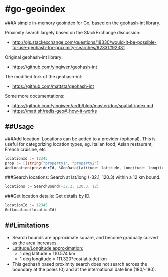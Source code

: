 #go-geoindex
======

###A simple in-memory geoindex for Go, based on the geohash-int library.

Proximity search largely based on the StackExchange discussion:
- http://gis.stackexchange.com/questions/18330/would-it-be-possible-to-use-geohash-for-proximity-searches/92331#92331

Original geohash-int library:
- https://github.com/yinqiwen/geohash-int

The modified fork of the geohash-int:
- https://github.com/mattsta/geohash-int

Some more documentations:
- https://github.com/yinqiwen/ardb/blob/master/doc/spatial-index.md
- https://matt.sh/redis-geo#_how-it-works


##Usage
------
###Add location:
Locations can be added to a provider (optional). This is useful for categorizing location types, eg. Italian food, Asian restaurant, French cruisine, etc
```go
locationId := 12345
prop := []string{"property1", "property2"}
AddLocation(providerId, &GeoData{Latitude: latitude, Longitude: longitude, Id: locationId, Properties: &prop})
```
###Search locations:
Search at lat/long (-32.1, 120.3) within a 12 km bound.
```go
locations := SearchBound(-32.2, 120.3, 12)
```

###Get location details:
Get details by ID.
```go
locationId := 12345
GetLocation(locationId)
```

##Limitations
------
* Search bounds are approximate square, and become gradually curved as the area increases.
* [Latitude/Longitude approximation:](http://stackoverflow.com/questions/1253499/simple-calculations-for-working-with-lat-lon-km-distance)
  * 1 deg latitude = 110.574 km
  * 1 deg longitude = 111.320*cos(latitude) km
* This geohash based proximity search does not search across the boundary at the poles (0) and at the international date line (180/-180).
